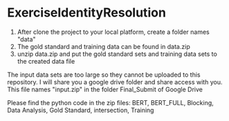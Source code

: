 # ExerciseIdentityResolution

1. After clone the project to your local platform, create a folder names "data"
2. The gold standard and training data can be found in data.zip
3. unzip data.zip and put the gold standard sets and training data sets to the created data file



The input data sets are too large so they cannot be uploaded to this repository. I will share you a google drive folder and share access with you. This file names "input.zip" in the folder Final_Submit of Google Drive


Please find the python code in the zip files: BERT, BERT_FULL, Blocking, Data Analysis, Gold Standard, intersection, Training
